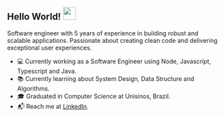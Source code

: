 ## Hello World! <img src="https://raw.githubusercontent.com/iampavangandhi/iampavangandhi/master/gifs/Hi.gif" width="30px"></h2>

Software engineer with 5 years of experience in building robust and scalable applications. Passionate about creating clean code and delivering exceptional user experiences.

- :computer: Currently working as a Software Engineer using Node, Javascript, Typescript and Java.
- :books: Currently learning about System Design, Data Structure and Algorithms.
- :mortar_board: Graduated in Computer Science at Unisinos, Brazil.
- :mailbox_with_mail: Reach me at [LinkedIn](https://www.linkedin.com/in/rafael-fumegalli/).
